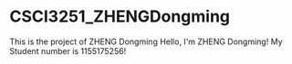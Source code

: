 # CSCI3251_ZHENGDongming
This is the project of ZHENG Dongming
Hello, I'm ZHENG Dongming!
My Student number is 1155175256!

